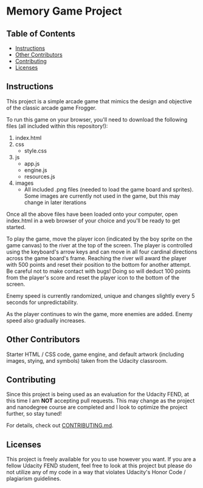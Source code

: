 # Memory Game Project

## Table of Contents

* [Instructions](#instructions)
* [Other Contributors](#other-contributors)
* [Contributing](#contributing)
* [Licenses](#licenses)

## Instructions

This project is a simple arcade game that mimics the design and objective of the classic arcade game Frogger. 

To run this game on your browser, you'll need to download the following files (all included within this repository!):
1. index.html
2. css
   * style.css
3. js
   * app.js
   * engine.js
   * resources.js
4. images 
   * All included .png files (needed to load the game board and sprites). Some images are currently not used in the game, but this may change in later iterations

Once all the above files have been loaded onto your computer, open index.html in a web browser of your choice and you'll be ready to get started.

To play the game, move the player icon (indicated by the boy sprite on the game canvas) to the river at the top of the screen. The player is controlled using the keyboard's arrow keys and can move in all four cardinal directions across the game board's frame. Reaching the river will award the player with 500 points and reset their position to the bottom for another attempt. Be careful not to make contact with bugs! Doing so will deduct 100 points from the player's score and reset the player icon to the bottom of the screen.

Enemy speed is currently randomized, unique and changes slightly every 5 seconds for unpredictability. 

As the player continues to win the game, more enemies are added. Enemy speed also gradually increases.

## Other Contributors

Starter HTML / CSS code, game engine, and default artwork (including images, stying, and symbols) taken from the Udacity classroom. 

## Contributing

Since this project is being used as an evaluation for the Udacity FEND, at this time I am **NOT** accepting pull requests. This may change as the project and nanodegree course are completed and I look to optimize the project further, so stay tuned!

For details, check out [CONTRIBUTING.md](CONTRIBUTING.md).

## Licenses

This project is freely available for you to use however you want. If you are a fellow Udacity FEND student, feel free to look at this project but please do not utilize any of my code in a way that violates Udacity's Honor Code / plagiarism guidelines.

